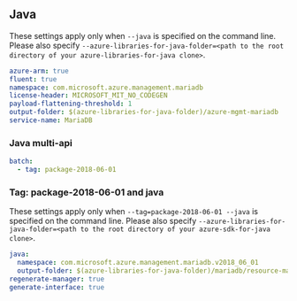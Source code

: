 ## Java

These settings apply only when `--java` is specified on the command line.
Please also specify `--azure-libraries-for-java-folder=<path to the root directory of your azure-libraries-for-java clone>`.

``` yaml $(java)
azure-arm: true
fluent: true
namespace: com.microsoft.azure.management.mariadb
license-header: MICROSOFT_MIT_NO_CODEGEN
payload-flattening-threshold: 1
output-folder: $(azure-libraries-for-java-folder)/azure-mgmt-mariadb
service-name: MariaDB
```

### Java multi-api

``` yaml $(java) && $(multiapi)
batch:
  - tag: package-2018-06-01
```

### Tag: package-2018-06-01 and java

These settings apply only when `--tag=package-2018-06-01 --java` is specified on the command line.
Please also specify `--azure-libraries-for-java-folder=<path to the root directory of your azure-sdk-for-java clone>`.

``` yaml $(tag) == 'package-2018-06-01' && $(java) && $(multiapi)
java:
  namespace: com.microsoft.azure.management.mariadb.v2018_06_01
  output-folder: $(azure-libraries-for-java-folder)/mariadb/resource-manager/v2018_06_01
regenerate-manager: true
generate-interface: true
```
